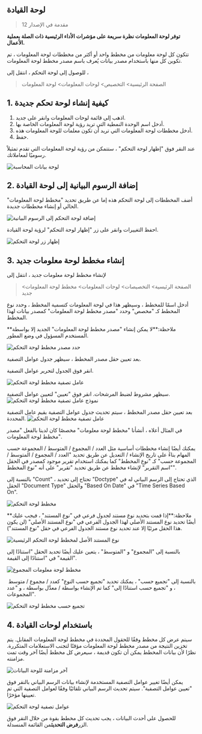 ## لوحة القيادة

> مقدمة في الإصدار 12

**توفر لوحة المعلومات نظرة سريعة على مؤشرات الأداء الرئيسية ذات الصلة بعملية الأعمال.**

تتكون كل لوحة معلومات من مخطط واحد أو أكثر من مخططات لوحة المعلومات ، تم تكوين كل منها باستخدام مصدر بيانات يُعرف باسم مصدر مخطط لوحة المعلومات.

للوصول إلى لوحة التحكم ، انتقل إلى ،

> الصفحة الرئيسية> التخصيص> لوحات المعلومات> لوحة المعلومات

## 1. كيفية إنشاء لوحة تحكم جديدة

1. اذهب إلى قائمة لوحات المعلومات وانقر على جديد.
2. أدخل اسم الوحدة النمطية التي تريد رؤية لوحة المعلومات الخاصة بها.
3. أدخل مخططات لوحة المعلومات التي تريد أن تكون معلمات للوحة المعلومات هذه.
4. حفظ.

عند النقر فوق "إظهار لوحة التحكم" ، ستتمكن من رؤية لوحة المعلومات التي تقدم تمثيلاً رسوميًا لمعاملاتك.

![لوحة بيانات المحاسبة](https://docs.erpnext.com/files/dashboard.png)

## 2. إضافة الرسوم البيانية إلى لوحة القيادة

أضف المخططات إلى لوحة التحكم هذه إما عن طريق تحديد "مخطط لوحة المعلومات" الحالي أو إنشاء مخططات جديدة.

![إضافة لوحة التحكم إلى الرسوم البيانية](https://docs.erpnext.com/files/dashboard-add-charts.png)

احفظ التغييرات وانقر على زر "إظهار لوحة التحكم" لرؤية لوحة القيادة.

![إظهار زر لوحة التحكم](https://docs.erpnext.com/files/dashboard-show-dashboard-button.png)

## 3. إنشاء مخطط لوحة معلومات جديد

لإنشاء مخطط لوحة معلومات جديد ، انتقل إلى

> الصفحة الرئيسية> التخصيصات> لوحات المعلومات> مخطط لوحة المعلومات> جديد

أدخل اسمًا للمخطط ، وسيظهر هذا في لوحة المعلومات كتسمية المخطط ، وحدد نوع المخطط كـ "مخصص" وحدد "مصدر مخطط لوحة المعلومات" كمصدر بيانات لهذا المخطط.

**ملاحظة:**لا يمكن إنشاء "مصدر مخطط لوحة المعلومات" الجديد إلا بواسطة المستخدم المسؤول في وضع المطور.

![حدد مصدر مخطط لوحة التحكم](https://docs.erpnext.com/files/dashboard-chart-from-source.png)

بعد تعيين حقل مصدر المخطط ، سيظهر جدول عوامل التصفية.

انقر فوق الجدول لتحرير عوامل التصفية.

![عامل تصفية مخطط لوحة التحكم](https://docs.erpnext.com/files/dashboard-chart-filter.png)

سيظهر مشروط لضبط المرشحات. انقر فوق "تعيين" لتعيين عوامل التصفية. ![نموذج عامل تصفية مخطط لوحة التحكم](https://docs.erpnext.com/files/dashboard-chart-filter-modal.png)

بعد تعيين حقل مصدر المخطط ، سيتم تحديث جدول عوامل التصفية بقيم عامل التصفية المحددة. ![عامل تصفية مخطط لوحة التحكم](https://docs.erpnext.com/files/dashboard-chart-filter-updated.png)

في المثال أعلاه ، أنشأنا "مخطط لوحة معلومات" مخصصًا كان لدينا بالفعل "مصدر مخطط لوحة المعلومات".

يمكنك أيضًا إنشاء مخططات أساسية مثل العدد / المجموع / المتوسط ​​/ المجموعة حسب المهام بناءً على تاريخ الإنشاء / التعديل عن طريق تحديد "العدد / المجموع / المتوسط ​​/ المجموعة حسب" كـ "نوع المخطط" كما يمكنك استخدام تقرير موجود كمصدر في الحقل "اسم التقرير" لإنشاء مخطط عن طريق تحديد "تقرير" على أنه "نوع المخطط".

بالنسبة إلى "Count" ، تحتاج إلى تحديد "Doctype" الذي تحتاج إلى الرسم البياني له في الحقل "Document Type" والحقل "Based On Date" في "Time Series Based On".

![مخطط لوحة التحكم](https://docs.erpnext.com/files/dashboard-chart-count.png)

**ملاحظة:**إذا قمت بتحديد نوع مستند لجدول فرعي في "نوع المستند" ، فيجب عليك أيضًا تحديد نوع المستند الأصلي لهذا الجدول الفرعي في "نوع المستند الأصلي" (لن يكون هذا الحقل مرئيًا إلا عند تحديد نوع مستند الجدول الفرعي في حقل "نوع المستند").

![نوع المستند الأصل لمخطط لوحة التحكم الرئيسية](https://docs.erpnext.com/files/dashboard-chart-parent-document-type.png)

بالنسبة إلى "المجموع" و "المتوسط" ، يتعين عليك أيضًا تحديد الحقل "استنادًا إلى القيمة" في "استنادًا إلى القيمة".

![مخطط لوحة معلومات المجموع](https://docs.erpnext.com/files/dashboard-chart-sum.png)

بالنسبة إلى "تجميع حسب" ، يمكنك تحديد "تجميع حسب النوع" كعدد / مجموع / متوسط ​​، و "تجميع حسب استنادًا إلى" كما تم الإنشاء بواسطة / معدَّل بواسطة ، و "عدد المجموعات".

![تجميع حسب مخطط لوحة التحكم](https://docs.erpnext.com/files/dashboard-chart-group-by.png)

## 4. باستخدام لوحات القيادة

سيتم عرض كل مخطط وفقًا للحقول المحددة في مخطط لوحة المعلومات المقابل. يتم تخزين النتيجة من مصدر مخطط لوحة المعلومات مؤقتًا لتجنب الاستعلامات المتكررة. نظرًا لأن بيانات المخطط يمكن أن تكون قديمة ، سيعرض كل مخطط أيضًا آخر وقت تمت مزامنته.

![آخر مزامنة للوحة البيانات](https://docs.erpnext.com/files/dashboard-last-synced.png)

يمكن أيضًا تغيير عوامل التصفية المستخدمة لإنشاء بيانات الرسم البياني بالنقر فوق "تعيين عوامل التصفية". سيتم تحديث الرسم البياني تلقائيًا وفقًا لعوامل التصفية التي تم تعيينها مؤخرًا.

![عوامل تصفية لوحة التحكم](https://docs.erpnext.com/files/dashboard-filters.png)

للحصول على أحدث البيانات ، يجب تحديث كل مخطط بقوة من خلال النقر فوق الزر**فرض التحديث**من القائمة المنسدلة.